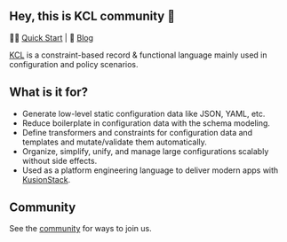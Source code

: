 ## Hey, this is KCL community 👋

👩‍💻 [Quick Start](https://kcl-lang.io/docs/user_docs/getting-started/kcl-quick-start) | 👀 [Blog](https://kcl-lang.io/blog)

[KCL](https://github.com/kcl-lang/kcl) is a constraint-based record & functional language mainly used in configuration and policy scenarios.

## What is it for?

+ Generate low-level static configuration data like JSON, YAML, etc.
+ Reduce boilerplate in configuration data with the schema modeling.
+ Define transformers and constraints for configuration data and templates and mutate/validate them automatically.
+ Organize, simplify, unify, and manage large configurations scalably without side effects.
+ Used as a platform engineering language to deliver modern apps with [KusionStack](https://github.com/KusionStack).

## Community

See the [community](https://github.com/kcl-lang/community) for ways to join us.
